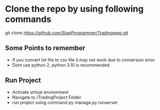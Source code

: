 # Clone the repo by using following commands
git clone https://github.com/StanProgrammer/Tradingrepo.git

## Some Points to remember
- If you convert txt file to csv file it may not work due to conversion error
- Dont use python 2, python 3.10 is recommended

## Run Project
- Activate virtual environment
- Navigate to /TradingProject Folder
- run project using command
 py manage.py runserver
